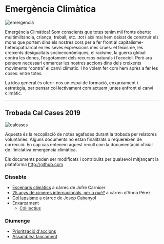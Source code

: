 # Emergència Climàtica

![emergencia](https://raw.githubusercontent.com/d3vnil/emergenciaclima/master/imatges/alarma_clima.jpg)

Emergència Climàtica! Som conscients que totes tenim mil fronts oberts: multimilitància, criança, treball, etc…tot i així mai hem deixat de construir els mons que portem dins els nostres cors per a fer front al capitalisme-heteropatriarcal en les seves expressions més crues: el feixisme, les creixents desigualtats socioeconòmiques, el racisme, la guerra global contra les dones, l’esgotament dels recursos naturals i l’ecocidi. Però ara pensem necessari enmarcar les nostres accions dins dels creixents moviments “contra” el canvi climatic. I ho volem fer com hem après a fer les coses: entre totes.

La idea general és oferir-nos un espai de formació, enxarxament i estratègia, per pensar col·lectivament com actuem juntes enfront el canvi climàtic.

---

## Trobada Cal Cases 2019

![calcases](https://raw.githubusercontent.com/d3vnil/emergenciaclima/master/imatges/calcases.png)

Aquesta és la recopilació de notes agafades durant la trobada per relatores voluntaries. Alguns documents no estan finalitzats o requereixen de correcció. En cap cas entenem aquest recull com la documentació oficial de l'iniciativa emergencia climàtica.

Els documents poden ser modificats i contribuïts per qualsevol mitjançant la plataforma http://github.com

### Dissabte

+ [Escenaris climàtics](/pagines/escenaris.md) a càrrec de Jofre Carnicer
+ [25 anys de cimeres internacionals, per a què?](/pagines/cimeres.md) a càrrec d'Anna Pérez
+ [Col·lapsisme](/pagines/collapsisme.md) a càrrec de Josep Cabanyol
+ Enxarxament
    + [Col·lectius](/pagines/collectius.md)

### Diumenge

+ [Priorització d'accions](/pagines/accions.md)
+ [Assamblea tancament](/pagines/assamblea.md)
